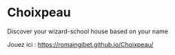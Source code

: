 # Choixpeau
Discover your wizard-school house based on your name

Jouez ici : https://romaingibet.github.io/Choixpeau/
